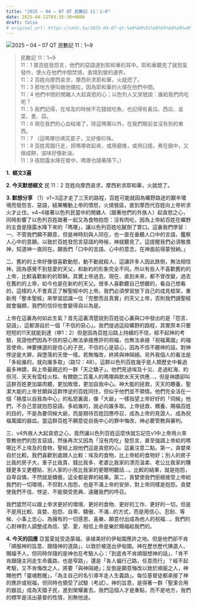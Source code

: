 ```yaml
---
title: "2025 – 04 – 07 QT 民數記 11：1~9"
date: 2025-04-12T03:35:30+0800
draft: false
# original_url: https://cmtc.tw/2025-04-07-qt-%e6%b0%91%e6%95%b8%e8%a8%98-11%ef%bc%9a19
---
```


![2025 – 04 – 07 QT 民數記 11：1\~9](/images/qt.jpg  "2025 – 04 – 07 QT 民數記 11：1\~9")

> 民數記 11：1\~9  
> 11：1 眾百姓發怨言，他們的惡語達到耶和華的耳中。耶和華聽見了就怒氣發作，使火在他們中間焚燒，直燒到營的邊界。  
> 11：2 百姓向摩西哀求，摩西祈求耶和華，火就熄了。  
> 11：3 那地方便叫做他備拉，因為耶和華的火燒在他們中間。  
> 11：4 他們中間的閒雜人大起貪慾的心；以色列人又哭號說：誰給我們肉吃呢？  
> 11：5 我們記得，在埃及的時候不花錢就吃魚，也記得有黃瓜、西瓜、韭菜、蔥、蒜。  
> 11：6 現在我們的心血枯竭了，除這嗎哪以外，在我們眼前並沒有別的東西。  
> 11：7 （這嗎哪彷彿芫荽子，又好像珍珠。  
> 11：8 百姓周圍行走，把嗎哪收起來，或用磨推，或用臼搗，煮在鍋中，又做成餅，滋味好像新油。  
> 11：9 夜間露水降在營中，嗎哪也隨著降下。）

**1.  經文3遍**

**2. 今天默想經文**
民 11：2 百姓向摩西哀求，摩西祈求耶和華，火就熄了。

**3. 默想分享**
（1）v1\~3這才走了三天的路程，百姓可能就因為曠野路途的艱辛環境而發怨言、惡語，結果觸動上帝的憤怒，火燒營區，直到摩西代百姓向上帝祈求火才止住。v4\~6接著以色列民當中的閒雜人（跟著他們的外族人）起貪慾之心，同時影響了以色列百姓跟著一起又為食物抱怨：沒有肉吃，因為上帝給百姓在曠野的主食是隨露水降下來的「嗎哪」，讓以色列百姓吃膩倒了胃口。這裏我們學習：  
一、不管我們願不願意，但是神時刻與人同在，也一直在垂聽人口中的言語，鑑察人心中的意願。以致於百姓發怨言惡語的時候，神就聽見了。這提醒我們必須敬畏神，知道神一直同在。願我們「口中的言語、心中的意念，在神面前得蒙悅納。」

二、舊約的上帝好像很喜歡動怒，動不動就殺人，這讓許多人因此跌倒，無法相信神，因為感覺不到慈愛的天父，和新約的形象完全不同。所以有些人不喜歡舊約的上帝，比較喜歡新約的耶穌。其實上帝過去、現在、直到未來，都不曾改變，過去在舊約的上帝，如今也是在新約的天父。很多人喜歡聽自己想聽的，看自己想看的，這樣的人不會真正了解聖經中的上帝。我們必須學習放下自己的成見框架，重新用「整本聖經」來學習認識一位「完整而且真實」的天父上帝，否則我們讀聖經就會偏頗，我們的信仰也會變得自以為是。

上帝在這裏為何如此生氣？首先這裏清楚說到百姓從心裏與口中發出的是「怨言、惡語」，這都源自於一個「不信的惡心」。我們提過這段曠野的路程，其實原本只要短短的11天就能到達（申1：2）但是因為百姓沿路上持續的不信，經不起神的考驗，見證他們因為不信的惡心無法承接應許的祝福，也無法承接「祝福萬國」的福音使命。神要揀選的是信心的子民，不信的心是惡心，因為不信不聽神的話，對神悖逆是大罪，與墮落的天使一樣。若無悔改，終將與神隔絕。另外我個人的看法是「多給誰的，就向誰多取」（路12：48）。這群以色列百姓幾乎是人類歷史中看過最多神蹟，與上帝最親近的一群「天之驕子」。他們見過埃及十災、走過紅海、約但河、天天有雲柱火柱、有餵飽二百萬人的嗎哪與飲水天天供應…，但是神蹟卻叫這群百姓更加屬肉體，更加敗壞，更加自我中心。神大能的拯救，天天的餵養，聖潔大能的上帝甘願與這群悖逆的百姓同住，但似乎他們並不領情。他們完全活在一個「極度以自我為中心」的私慾裏面，像「大爺」一樣指望上帝好好的「伺候」他們，不合己意就抱怨惡語。多給誰的，就必向誰多取。上帝拯救、餵養、賜福百姓的目的，不是為要伺候大爺，而是期待百姓回應呼召，成為上帝的見證人、成為祝福萬國的器皿。當這群百姓不願意從自我中心的罪中悔改，神必要管教與審判。

三、v4外族人大起貪慾之心，竟然讓以色列百姓這麼快就忘記在v1中上帝用火來管教他們的怨言惡語，然後再次又因為「沒有肉吃」發怨言，甚至強調上帝給的嗎哪比不上埃及的食物，聖經上說他們這是貪慾的心。這裏注意二點。第一，貪婪來自於比較。我們喜歡到處跟人比較：埃及的食物，比上帝給的食物好；別人的房子比我的房子大，車子比我貴、錢比我多、老婆比我家的漂亮溫柔、老公比我家的賺錢更多又更體貼、別人家的小孩比我家的更聰明聽話…。比較的結果，就是抱怨，自卑自憐，不然就是驕傲，這全都是罪的結果。第二，貪婪使我們拒絕接受上帝給我們的一切環境，不但對人抱怨，也是不滿上帝的安排，對上帝同樣是抱怨。貪婪使我們不信、悖逆、不能領受恩典、遠離我們的呼召。

我們當然可以跟上帝求更好的環境、更好的食物、更好的工作、更好的一切。但是不是用比較、貪婪、抱怨、自卑、驕傲、不滿…的方式，而是用信心、忍耐、等候、小事上忠心、為擁有的一切感恩、喜樂、願意付出成為他人的祝福…。我們的心對神對人調整成為信、望、愛，相信上帝是樂於賜福給我們的。

**4. 今天的回應**
亞當夏娃受造蒙福，承接美好的伊甸園應許之地。但是他們卻不肯「順服神的旨意、跟隨神的道路」，以致於被逐出伊甸園。神在歷世歷代揀選人、賜福予人，但同時伴隨的是神也在考驗人心：「到底肯不肯順服想神的話」、「肯不肯跟隨主同走生命義路，也是窄路」，還是「各人偏行己路，任意而行」？經不起考驗，又不肯悔改之人，將要「與神隔絕」；反倒是願意悔改以致於順服之人，神賜他們「靈魂甦醒」，「為主自己的名引導羊走人生義路」。每位基督徒都承接了神的應許或祝福，但同時也領受了試驗（考試）。神的旨意，是得著一群「聖潔合用的器皿」成為天國子民，進到榮耀裏去。我們這個人才是重點，而不是地方，我們的標竿是活出基督的性情，別無他途。
